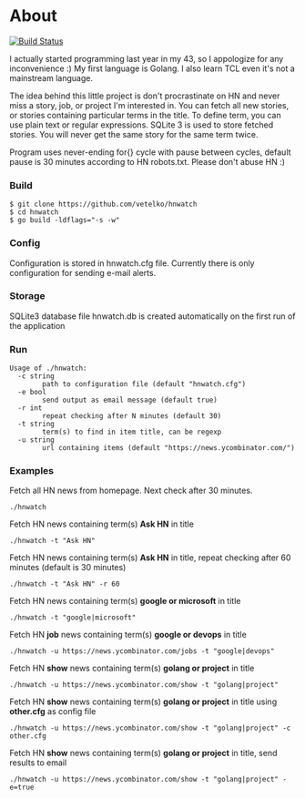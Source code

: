 # About

[![Build Status](https://travis-ci.org/vetelko/hnwatch.svg?branch=master)](https://travis-ci.org/vetelko/hnwatch)

I actually started programming last year in my 43, so I appologize for any
inconvenience :) My first language is Golang. I also learn TCL even it's not
a mainstream language.

The idea behind this little project is don't procrastinate on HN and never
miss a story, job, or project I'm interested in.
You can fetch all new stories, or stories containing particular terms
in the title. To define term, you can use plain text or regular expressions.
SQLite 3 is used to store fetched stories.
You will never get the same story for the same term twice.

Program uses never-ending for{} cycle with pause between cycles,
default pause is 30 minutes according to HN robots.txt. Please don't abuse HN :)

### Build
```
$ git clone https://github.com/vetelko/hnwatch
$ cd hnwatch
$ go build -ldflags="-s -w"
```

### Config
Configuration is stored in hnwatch.cfg file. Currently there is only configuration
for sending e-mail alerts.

### Storage
SQLite3 database file hnwatch.db is created automatically on the first run of
the application

### Run
```
Usage of ./hnwatch:
  -c string
        path to configuration file (default "hnwatch.cfg")
  -e bool
        send output as email message (default true)
  -r int
        repeat checking after N minutes (default 30)
  -t string
        term(s) to find in item title, can be regexp
  -u string
        url containing items (default "https://news.ycombinator.com/")
```

### Examples
Fetch all HN news from homepage. Next check after 30 minutes.
```
./hnwatch
```

Fetch HN news containing term(s) **Ask HN** in title
```
./hnwatch -t "Ask HN"
```

Fetch HN news containing term(s) **Ask HN** in title, repeat checking after 60 minutes (default is 30 minutes)
```
./hnwatch -t "Ask HN" -r 60
```

Fetch HN news containing term(s) **google or microsoft** in title
```
./hnwatch -t "google|microsoft"
```

Fetch HN **job** news containing term(s) **google or devops** in title
```
./hnwatch -u https://news.ycombinator.com/jobs -t "google|devops"
```

Fetch HN **show** news containing term(s) **golang or project** in title
```
./hnwatch -u https://news.ycombinator.com/show -t "golang|project"
```

Fetch HN **show** news containing term(s) **golang or project** in title using **other.cfg** as config file
```
./hnwatch -u https://news.ycombinator.com/show -t "golang|project" -c other.cfg
```

Fetch HN **show** news containing term(s) **golang or project** in title, send results to email
```
./hnwatch -u https://news.ycombinator.com/show -t "golang|project" -e=true
```
